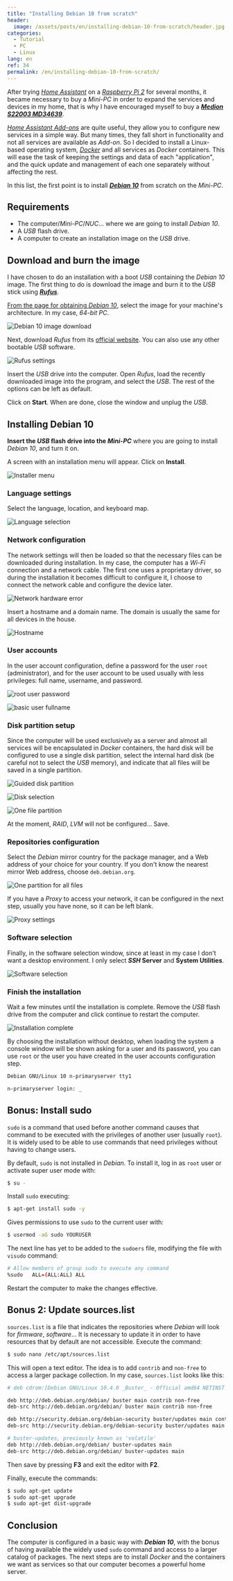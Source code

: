 ```yaml
---
title: "Installing Debian 10 from scratch"
header:
  image: /assets/posts/en/installing-debian-10-from-scratch/header.jpg
categories:
  - Tutorial
  - PC   
  - Linux
lang: en
ref: 34
permalink: /en/installing-debian-10-from-scratch/
---
```


After trying [*Home Assistant*](https://www.home-assistant.io/) on a [*Raspberry Pi 2*](https://www.raspberrypi.org/) for several months, it became necessary to buy a *Mini-PC* in order to expand the services and devices in my home, that is why I have encouraged myself to buy a [***Medion S22003 MD34639***](https://amzn.to/3j8XQvN).

[*Home Assistant Add-ons*](https://www.danielmartingonzalez.com/en/meeting-home-assistant/#installing-our-first-add-on) are quite useful, they allow you to configure new services in a simple way. But many times, they fall short in functionality and not all services are available as *Add-on*. So I decided to install a Linux-based operating system, [*Docker*](https://www.docker.com/) and all services as *Docker* containers. This will ease the task of keeping the settings and data of each "application", and the quick update and management of each one separately without affecting the rest.

In this list, the first point is to install [***Debian 10***](https://www.debian.org/) from scratch on the *Mini-PC*.

## Requirements

- The computer/*Mini-PC*/*NUC*... where we are going to install *Debian 10*.
- A *USB* flash drive.
- A computer to create an installation image on the *USB* drive.

## Download and burn the image

I have chosen to do an installation with a boot *USB* containing the *Debian 10* image. The first thing to do is download the image and burn it to the *USB* stick using [***Rufus***](https://rufus.ie/).

[From the page for obtaining *Debian 10*](https://www.debian.org/distrib/), select the image for your machine's architecture. In my case, *64-bit PC*.

![Debian 10 image download](/assets/posts/en/installing-debian-10-from-scratch/download-image.jpg)

Next, download *Rufus* from its [official website](https://rufus.ie/). You can also use any other bootable *USB* software.

![Rufus settings](/assets/posts/en/installing-debian-10-from-scratch/rufus.png)

Insert the *USB* drive into the computer. Open *Rufus*, load the recently downloaded image into the program, and select the *USB*. The rest of the options can be left as default.

Click on **Start**. When are done, close the window and unplug the *USB*.

## Installing Debian 10

**Insert the *USB* flash drive into the *Mini-PC*** where you are going to install *Debian 10*, and turn it on.

A screen with an installation menu will appear. Click on **Install**.

![Installer menu](/assets/posts/en/installing-debian-10-from-scratch/installer-menu.jpg)

### Language settings

Select the language, location, and keyboard map.

![Language selection](/assets/posts/en/installing-debian-10-from-scratch/language-selection.png)

### Network configuration

The network settings will then be loaded so that the necessary files can be downloaded during installation. In my case, the computer has a *Wi-Fi* connection and a network cable. The first one uses a proprietary driver, so during the installation it becomes difficult to configure it, I choose to connect the network cable and configure the device later.

![Network hardware error](/assets/posts/en/installing-debian-10-from-scratch/network-hardware-error.png)

Insert a hostname and a domain name. The domain is usually the same for all devices in the house.

![Hostname](/assets/posts/en/installing-debian-10-from-scratch/hostname.png)

### User accounts

In the user account configuration, define a password for the user `root` (administrator), and for the user account to be used usually with less privileges: full name, username, and password.

![root user password](/assets/posts/en/installing-debian-10-from-scratch/root-password.png)

![basic user fullname](/assets/posts/en/installing-debian-10-from-scratch/user-fullname.png)

### Disk partition setup

Since the computer will be used exclusively as a server and almost all services will be encapsulated in *Docker* containers, the hard disk will be configured to use a single disk partition, select the internal hard disk (be careful not to select the *USB* memory), and indicate that all files will be saved in a single partition.

![Guided disk partition](/assets/posts/en/installing-debian-10-from-scratch/guided-partition-disk.png)

![Disk selection](/assets/posts/en/installing-debian-10-from-scratch/disk-selection.png)

![One file partition](/assets/posts/en/installing-debian-10-from-scratch/one-partition.png)

At the moment, *RAID*, *LVM* will not be configured... Save.

### Repositories configuration

Select the *Debian* mirror country for the package manager, and a Web address of your choice for your country. If you don't know the nearest mirror Web address, choose `deb.debian.org`.

![One partition for all files](/assets/posts/en/installing-debian-10-from-scratch/repository-selection.png)

If you have a *Proxy* to access your network, it can be configured in the next step, usually you have none, so it can be left blank.

![Proxy settings](/assets/posts/en/installing-debian-10-from-scratch/proxy-settings.png)

### Software selection

Finally, in the software selection window, since at least in my case I don't want a desktop environment. I only select ***SSH* Server** and **System Utilities**.

![Software selection](/assets/posts/en/installing-debian-10-from-scratch/software-selection.png)

### Finish the installation

Wait a few minutes until the installation is complete. Remove the *USB* flash drive from the computer and click continue to restart the computer.

![Installation complete](/assets/posts/en/installing-debian-10-from-scratch/installation-complete.png)

By choosing the installation without desktop, when loading the system a console window will be shown asking for a user and its password, you can use `root` or the user you have created in the user accounts configuration step.

```bash
Debian GNU/Linux 10 n-primaryserver tty1

n-primaryserver login: _
```

## Bonus: Install sudo

`sudo` is a command that used before another command causes that command to be executed with the privileges of another user (usually `root`). It is widely used to be able to use commands that need privileges without having to change users.

By default, `sudo` is not installed in *Debian*. To install it, log in as `root` user or activate super user mode with:

```bash
$ su -
```

Install `sudo` executing:

```bash
$ apt-get install sudo -y
```

Gives permissions to use `sudo` to the current user with:

```bash
$ usermod -aG sudo YOURUSER
```

The next line has yet to be added to the `sudoers` file, modifying the file with `visudo` command:

```bash
# Allow members of group sudo to execute any command
%sudo   ALL=(ALL:ALL) ALL
```

Restart the computer to make the changes effective.

## Bonus 2: Update sources.list

`sources.list` is a file that indicates the repositories where *Debian* will look for *firmware*, *software*... It is necessary to update it in order to have resources that by default are not accessible. Execute the command:

```bash
$ sudo nano /etc/apt/sources.list
```

This will open a text editor. The idea is to add `contrib` and `non-free` to access a larger package collection. In my case, `sources.list` looks like this:

```bash
# deb cdrom:[Debian GNU/Linux 10.4.0 _Buster_ - Official amd64 NETINST 20200509-10:25]/ buster main

deb http://deb.debian.org/debian/ buster main contrib non-free
deb-src http://deb.debian.org/debian/ buster main contrib non-free

deb http://security.debian.org/debian-security buster/updates main contrib non-free
deb-src http://security.debian.org/debian-security buster/updates main contrib non-free

# buster-updates, previously known as 'volatile'
deb http://deb.debian.org/debian/ buster-updates main
deb-src http://deb.debian.org/debian/ buster-updates main
```

Then save by pressing **F3** and exit the editor with **F2**.

Finally, execute the commands:

```bash
$ sudo apt-get update
$ sudo apt-get upgrade
$ sudo apt-get dist-upgrade
```

## Conclusion

The computer is configured in a basic way with ***Debian 10***, with the bonus of having available the widely used `sudo` command and access to a larger catalog of packages. The next steps are to install *Docker* and the containers we want as services so that our computer becomes a powerful home server.
